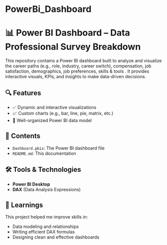 # PowerBi_Dashboard
# 📊 Power BI Dashboard – Data Professional Survey Breakdown

This repository contains a Power BI dashboard built to analyze and visualize the career paths (e.g., role, industry, career switch), compensation, job satisfaction, demographics, job preferences, skills & tools . It provides interactive visuals, KPIs, and insights to make data-driven decisions.

## 🔍 Features

- ✅ Dynamic and interactive visualizations
- 📈 Custom charts (e.g., bar, line, pie, matrix, etc.)
- 📂 Well-organized Power BI data model

## 📁 Contents

- `Dashboard.pbix`: The Power BI dashboard file
- `README.md`: This documentation

## 🛠️ Tools & Technologies

- **Power BI Desktop**
- **DAX** (Data Analysis Expressions)


## 🧠 Learnings

This project helped me improve skills in:
- Data modeling and relationships
- Writing efficient DAX formulas
- Designing clean and effective dashboards


